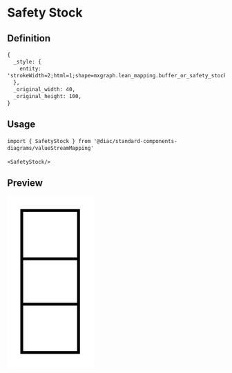 # Safety Stock

## Definition

```
{
  _style: { 
    entity: 'strokeWidth=2;html=1;shape=mxgraph.lean_mapping.buffer_or_safety_stock;',
  },
  _original_width: 40,
  _original_height: 100,
}
```

## Usage

```
import { SafetyStock } from '@diac/standard-components-diagrams/valueStreamMapping'

<SafetyStock/>
```

## Preview

<img src="./safety-stock.png" width="200"/>
